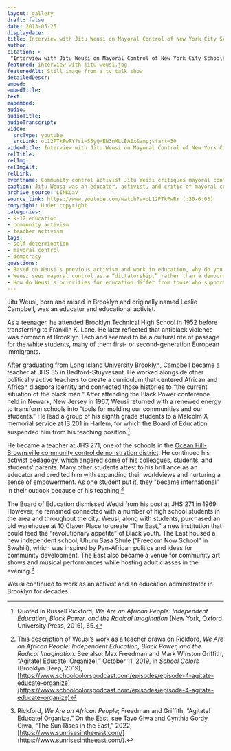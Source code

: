 ```yaml
--- 
layout: gallery
draft: false
date: 2013-05-25
displaydate: 
title: Interview with Jitu Weusi on Mayoral Control of New York City Schools (excerpt)
author: 
citation: >
 "Interview with Jitu Weusi on Mayoral Control of New York City Schools," in New York City Civil Rights History Project, Accessed: [Month Day, Year], https://nyccivilrightshistory.org/gallery/interview-with-jitu-weusi.
featured: interview-with-jitu-weusi.jpg
featuredAlt: Still image from a tv talk show
detailedDescr: 
embed: 
embedTitle: 
text: 
mapembed: 
audio: 
audioTitle: 
audioTranscript: 
video: 
  srcType: youtube
  srcLink: oL12PTkPwRY?si=S5yQHEN3nMLcBA0x&amp;start=30
videoTitle: Interview with Jitu Weusi on Mayoral Control of New York City Schools
relTitle: 
relImg: 
relImgAlt: 
relLink: 
eventname: Community control activist Jitu Weisi critiques mayoral control.
caption: Jitu Weusi was an educator, activist, and critic of mayoral control. In this interview he outlined the reasons he believes mayoral control disempowers people and the communities they live in.  
archive_source: LINKLaV
source_link: https://www.youtube.com/watch?v=oL12PTkPwRY (:30-6:03)
copyright: Under copyright
categories: 
- k-12 education
- community activism
- teacher activism
tags: 
- self-determination
- mayoral control
- democracy
questions: 
- Based on Weusi’s previous activism and work in education, why do you think he is opposed to mayoral control of schools?
- Weusi sees mayoral control as a “dictatorship,” rather than a democratic organization of schools. Why does he view mayoral control as a “dictatorship”? Do you agree or disagree? Why?
- How do Weusi’s priorities for education differ from those who supported mayoral control like Joel Klein and Michael Bloomberg?
--- 
```

 
Jitu Weusi, born and raised in Brooklyn and originally named Leslie Campbell, was an educator and educational activist. 

As a teenager, he attended Brooklyn Technical High School in 1952 before transferring to Franklin K. Lane. He later reflected that antiblack violence was common at Brooklyn Tech and seemed to be a cultural rite of passage for the white students, many of them first- or second-generation European immigrants. 

After graduating from Long Island University Brooklyn, Campbell became a teacher at JHS 35 in Bedford-Stuyvesant. He worked alongside other politically active teachers to create a curriculum that centered African and African diaspora identity and connected those histories to “the current situation of the black man.” After attending the Black Power conference held in Newark, New Jersey in 1967, Weusi returned with a renewed energy to transform schools into “tools for molding our communities and our students.” He lead a group of his eighth grade students to a Malcolm X memorial service at IS 201 in Harlem, for which the Board of Education suspended him from his teaching position.[^1]

He became a teacher at JHS 271, one of the schools in the [Ocean Hill-Brownsville community control demonstration district](/topics/who-governs-schools/community-control/). He continued his activist pedagogy, which angered some of his colleagues, students, and students' parents. Many other students attest to his brilliance as an educator and credited him with expanding their worldviews and nurturing a sense of empowerment. As one student put it, they "became international” in their outlook because of his teaching.[^2]

The Board of Education dismissed Weusi from his post at JHS 271 in 1969. However, he remained connected with a number of high school students in the area and throughout the city. Weusi, along with students, purchased an old warehouse at 10 Claver Place to create “The East,” a new institution that could feed the “revolutionary appetite” of Black youth. The East housed a new independent school, Uhuru Sasa Shule (“Freedom Now School” in Swahili), which was inspired by Pan-African politics and ideas for community development. The East also became a venue for community art shows and musical performances while hosting adult classes in the evening.[^3]

Weusi continued to work as an activist and an education administrator in Brooklyn for decades. 

[^1]: Quoted in Russell Rickford, *We Are an African People: Independent Education, Black Power, and the Radical Imagination* (New York, Oxford University Press, 2016), 65. 

[^2]: This description of Weusi’s work as a teacher draws on  Rickford, *We Are an African People: Independent Education, Black Power, and the Radical Imagination*. See also: Max Freedman and Mark Winston Griffith, “Agitate! Educate! Organize!,” October 11, 2019, in *School Colors* (Brooklyn Deep, 2019), [https://www.schoolcolorspodcast.com/episodes/episode-4-agitate-educate-organize](https://www.schoolcolorspodcast.com/episodes/episode-4-agitate-educate-organize) 

[^3]: Rickford, *We Are an African People*; Freedman and Griffith, “Agitate! Educate! Organize.” On the East, see Tayo Giwa and Cynthia Gordy Giwa, “The Sun Rises in the East,” 2022, [https://www.sunrisesintheeast.com/](https://www.sunrisesintheeast.com/). 
